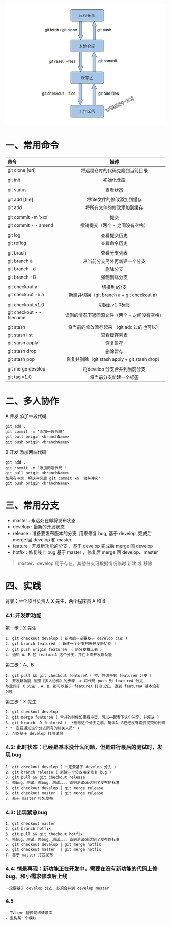 ![img](img.jpg)
# 一、常用命令
|    命令   |	描述		|
|:-----------------|:--------------------:|
| git clone [url]|将远程仓库的代码克隆到当前目录|
|||
| git init|初始化仓库|
|||
|git status|查看状态|
|||
|git add [file]|将file文件的修改添加到缓存|
|git add .|将所有文件的修改添加到缓存|
|||
|git commit -m 'xxx'|提交|
|git commit - - amend|撤销提交（两个 - 之间没有空格）|
|||
|git log|查看提交历史|
|git reflog|查看命令历史|
|||
|git brach|查看分支列表
|git branch a|从当前分支另外再新建一个分支
|git branch -d| 删除分支
|git branch -D| 强制删除分支
|||
|git checkout a|切换到a分支
|git checkout -b a|新建并切换（git branch a   +   git checkout a）
|||
|git checkout v1.0|切换到v1.0标签
|git checkout - - filename|误删的情况下返回源文件（两个 - 之间没有空格）
|||
|git stash|将当前的修改暂存起来 （git add 过的也可以）
|git stash list |查看缓存列表
|git stash apply|恢复暂存
|git stash drop |删除暂存
|git stash pop |恢复并删除（git stash apply  +  git stash drop）
|||
|git merge develop |将develop 分支合并到当前分支
|git tag v1.0| 将当前分支新建一个标签

# 二、多人协作

A 开发 添加一段代码 
```
git add .  
git commit -m '添加一段代码'  
git pull origin <branchName>  
git push origin <branchName>  
```

B 开发 添加两端代码 
```
git add .  
git commit -m '添加两端代码 '  
git pull origin <branchName>  
如果有冲突，解决冲突后 git commit -m '合并冲突'  
git push origin <branchName>  
```

# 三、常用分支

- master  : 永远处在即将发布状态  
- develop : 最新的开发状态  
- release : 准备要发布版本的分支, 用来修复 bug, 基于 develop, 完成后	 merge 回 develop 和 master
- feature : 开发新功能的分支 ，基于 develop 完成后 merge 回 develop 
- hotfix  : 修复线上 bug 基于 master ，修复后 merge 回 develop、master  

> master、develop 用于存在，其他分支可根据情况临时 新建 或 移除

# 四、实践
背景：一个项目负责人 X 先生，两个程序员 A 和 B

### 4.1: 开发新功能
第一步：X 先生
```
1. git checkout develop ( 新功能一定要基于 develop 分支 )
2. git branch featureA ( 新建一个分支用来开发新功能 )
3. git push origin featureA （ 新分支推上去 ）
4. 通知 A、B 拉 featureA 这个分支，并在上面开发新功能  
```

第二步：A、B 
```
1. git pull && git checkout featureA ( 拉、并切换到 featureA 分支 )
2. 开发新功能 按照《多人协作》的步骤 -> 将代码 push 到 featureA 分支
与此同于 X 先生 、A、B、都可以基于 featureA 打测试包, 直到 featureA 基本没有 bug
```

第三步：X 先生
```
1. git checkout develop
2. git merge featureA ( 合并的时候如果有冲突，可以一起看下这个冲突，并解决 )
3. git branch -D featureA (  *删除这个分支之前，确认A、B已经没有需要提交的代码* *一定要通知这个分支所有的相关人员* )  
3. 可以基于 develop 打测试包
```

### 4.2: 此时状态：已经是基本没什么问题，但是进行最后的测试时，发现 bug
```
1. git checkout develop ( 一定要基于 develop 分支 )
2. git branch release ( 新建一个分支用来修复 bug )  
3. git pull && git checkout release  
4. 修bug、测试、修bug、测试。。。。直到测试ok达到了发布的标准
5. git checkout develop | git merge release
6. git checkout master  | git merge release
7. 基于 master 打包发布
```

### 4.3: 出现紧急bug
```
1. git checkout master 
2. git branch hotfix 
3. git pull && git checkout hotfix  
4. 修bug、测试、修bug、测试。。。。直到测试ok达到了发布的标准
5. git checkout develop | git merge hotfix
6. git checkout master  | git merge hotfix
7. 基于 master 打包发布
```

### 4.4: 情景再现：新功能正在开发中，需要在没有新功能的代码上修bug、和小需求修改后上线
```
一定要基于 develop 分支，必须合并到 develop master
```

### 4.5
```
- TVLive 替换网络请求库
- 重构某一个模块 
```